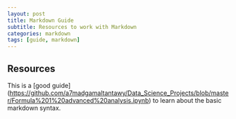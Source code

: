 ```yaml
---
layout: post
title: Markdown Guide
subtitle: Resources to work with Markdown
categories: markdown
tags: [guide, markdown]
---
```


## Resources

This is a [good guide[](https://www.markdownguide.org/basic-syntax/)](https://github.com/a7madgamaltantawy/Data_Science_Projects/blob/master/Formula%201%20advanced%20analysis.ipynb) to learn about the basic markdown syntax.
